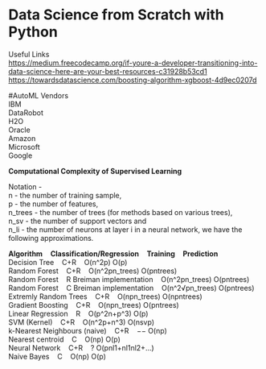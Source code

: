 # Data Science from Scratch with Python

Useful Links  
https://medium.freecodecamp.org/if-youre-a-developer-transitioning-into-data-science-here-are-your-best-resources-c31928b53cd1  
https://towardsdatascience.com/boosting-algorithm-xgboost-4d9ec0207d  


#AutoML Vendors  
IBM  
DataRobot  
H2O  
Oracle  
Amazon  
Microsoft  
Google  


**Computational Complexity of Supervised Learning**

Notation -  
n       - the number of training sample,   
p       - the number of features,   
n_trees - the number of trees (for methods based on various trees),   
n_sv    - the number of support vectors and   
n_li    - the number of neurons at layer  i in a neural network, we have the following approximations.  


**Algorithm**      &nbsp;&nbsp;   **Classification/Regression**   &nbsp;&nbsp;    **Training**  &nbsp;&nbsp; **Prediction**  
Decision Tree  &nbsp;&nbsp;                C+R                &nbsp;&nbsp;                      O(n^2p)           O(p)  
Random Forest  &nbsp;&nbsp;                C+R                &nbsp;&nbsp;                      O(n^2pn_trees)    O(pntrees)  
Random Forest  &nbsp;&nbsp;                R Breiman implementation &nbsp;&nbsp;                O(n^2pn_trees)    O(pntrees)  
Random Forest  &nbsp;&nbsp;                C Breiman implementation &nbsp;&nbsp;                O(n^2√pn_trees)   O(pntrees)  
Extremly Random Trees   &nbsp;&nbsp;       C+R                      &nbsp;&nbsp;                O(npn_trees)      O(npntrees)   
Gradient Boosting       &nbsp;&nbsp;       C+R                      &nbsp;&nbsp;                O(npn_trees)      O(pntrees)  
Linear Regression       &nbsp;&nbsp;       R                        &nbsp;&nbsp;                O(p^2n+p^3)       O(p)    
SVM (Kernel)            &nbsp;&nbsp;       C+R                      &nbsp;&nbsp;                O(n^2p+n^3)       O(nsvp)  
k-Nearest Neighbours (naive)  &nbsp;&nbsp; C+R                      &nbsp;&nbsp;                  −−              O(np)   
Nearest centroid        &nbsp;&nbsp;       C                        &nbsp;&nbsp;                O(np)             O(p)  
Neural Network          &nbsp;&nbsp;       C+R                      &nbsp;&nbsp;                  ?               O(pnl1+nl1nl2+...)  
Naive Bayes             &nbsp;&nbsp;       C                        &nbsp;&nbsp;                O(np)             O(p)  

 















